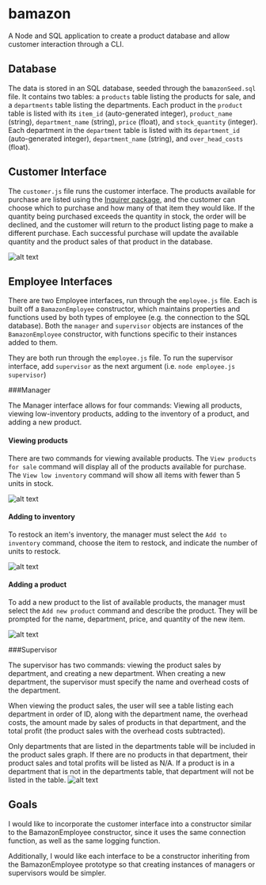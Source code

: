 # bamazon
A Node and SQL application to create a product database and allow customer interaction through a CLI.

## Database
The data is stored in an SQL database, seeded through the `bamazonSeed.sql` file. It contains two tables: a `products` table listing the products for sale, and a `departments` table listing the departments. Each product in the `product` table is listed with its `item_id` (auto-generated integer), `product_name` (string), `department_name` (string), `price` (float), and `stock_quantity` (integer). Each department in the `department` table is listed with its `department_id` (auto-generated integer), `department_name` (string), and `over_head_costs` (float).

## Customer Interface
The `customer.js` file runs the customer interface. The products available for purchase are listed using the [Inquirer package](https://www.npmjs.com/package/inquirer), and the customer can choose which to purchase and how many of that item they would like. If the quantity being purchased exceeds the quantity in stock, the order will be declined, and the customer will return to the product listing page to make a different purchase. Each successful purchase will update the available quantity and the product sales of that product in the database.

![alt text][customerInterface]

## Employee Interfaces

There are two Employee interfaces, run through the `employee.js` file. Each is built off a `BamazonEmployee` constructor, which maintains properties and functions used by both types of employee (e.g. the connection to the SQL database). Both the `manager` and `supervisor` objects are instances of the `BamazonEmployee` constructor, with functions specific to their instances added to them.

They are both run through the `employee.js` file. To run the supervisor interface, add `supervisor` as the next argument (i.e. `node employee.js supervisor`)

###Manager

The Manager interface allows for four commands: Viewing all products, viewing low-inventory products, adding to the inventory of a product, and adding a new product.

#### Viewing products

There are two commands for viewing available products. The `View products for sale` command will display all of the products available for purchase. The `View low inventory` command will show all items with fewer than 5 units in stock.

![alt text][viewInventory]

#### Adding to inventory

To restock an item's inventory, the manager must select the `Add to inventory` command, choose the item to restock, and indicate the number of units to restock.

![alt text][addToInventory]

#### Adding a product

To add a new product to the list of available products, the manager must select the `Add new product` command and describe the product. They will be prompted for the name, department, price, and quantity of the new item.

![alt text][addProduct]

###Supervisor

The supervisor has two commands: viewing the product sales by department, and creating a new department. When creating a new department, the supervisor must specify the name and overhead costs of the department.

When viewing the product sales, the user will see a table listing each department in order of ID, along with the department name, the overhead costs, the amount made by sales of products in that department, and the total profit (the product sales with the overhead costs subtracted).

Only departments that are listed in the departments table will be included in the product sales graph. If there are no products in that department, their product sales and total profits will be listed as N/A. If a product is in a department that is not in the departments table, that department will not be listed in the table.
![alt text][supervisorFunctionality]

## Goals

I would like to incorporate the customer interface into a constructor similar to the BamazonEmployee constructor, since it uses the same connection function, as well as the same logging function.

Additionally, I would like each interface to be a constructor inheriting from the BamazonEmployee prototype so that creating instances of managers or supervisors would be simpler.

[customerInterface]: https://farm5.staticflickr.com/4305/36203482611_10530f3e92_z.jpg "Customer interface: the customer chooses an item to purchase, indicates the quantity to purchase"
[viewInventory]: https://farm5.staticflickr.com/4314/36203484871_86a14469f0_z.jpg "Viewing the Inventory: the manager can choose to see all available products, or to see the products with fewer than 5 items in stock"
[supervisorFunctionality]: https://farm5.staticflickr.com/4411/35523837904_1f9d6b4a5f.jpg "Adding a department: the supervisor is prompted to name the new department and specify its overhead costs, and it will appear in the table of product sales by department"
[addToInventory]: https://farm5.staticflickr.com/4407/36203470891_37db90bc88_z.jpg "Adding to Inventory: the manager can choose a product to restock it with a chosen number of units"
[addProduct]: https://farm5.staticflickr.com/4406/35531349153_16bc18c185.jpg "Adding a product: the manager can add a new product by specifying its name, department, price, and stock"

